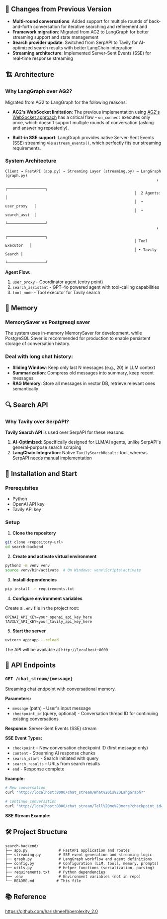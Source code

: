 ## 🔄 Changes from Previous Version

- **Multi-round conversations**: Added support for multiple rounds of back-and-forth conversation for iterative searching and refinement and
- **Framework migration**: Migrated from AG2 to LangGraph for better streaming support and state management
- **Search provider update**: Switched from SerpAPI to Tavily for AI-optimized search results with better LangChain integration
- **Streaming architecture**: Implemented Server-Sent Events (SSE) for real-time response streaming

## 🏗️ Architecture

### Why LangGraph over AG2?

Migrated from AG2 to LangGraph for the following reasons:

- **AG2's WebSocket limitation**: The previous implementation using [AG2's WebSocket approach](https://docs.ag2.ai/latest/docs/use-cases/notebooks/notebooks/agentchat_websockets/) has a critical flaw - `on_connect` executes only once, which doesn't support multiple rounds of conversation (asking and answering repeatedly).

- **Built-in SSE support**: LangGraph provides native Server-Sent Events (SSE) streaming via `astream_events()`, which perfectly fits our streaming requirements.

### System Architecture

```
Client → FastAPI (app.py) → Streaming Layer (streaming.py) → LangGraph (graph.py)
                                                                    ↓
                                                          ┌─────────────────┐
                                                          │  2 Agents:      │
                                                          │  • user_proxy   │
                                                          │  • search_asst  │
                                                          └─────────────────┘
                                                                    ↓
                                                          ┌─────────────────┐
                                                          │ Tool Executor   │
                                                          │ • Tavily Search │
                                                          └─────────────────┘
```

**Agent Flow:**

1. `user_proxy` - Coordinator agent (entry point)
2. `search_assistant` - GPT-4o powered agent with tool-calling capabilities
3. `tool_node` - Tool executor for Tavily search

## 💾 Memory

### MemorySaver vs Postgresql saver

The system uses in-memory MemorySaver for development, while PostgreSQL Saver is recommended for production to enable persistent storage of conversation history.

### Deal with long chat history:

- **Sliding Window**: Keep only last N messages (e.g., 20) in LLM context
- **Summarization**: Compress old messages into summary, keep recent messages
- **RAG Memory**: Store all messages in vector DB, retrieve relevant ones semantically

## 🔍 Search API

### Why Tavily over SerpAPI?

**Tavily Search API** is used over SerpAPI for these reasons:

1. **AI-Optimized**: Specifically designed for LLM/AI agents, unlike SerpAPI's general-purpose search scraping
2. **LangChain Integration**: Native `TavilySearchResults` tool, whereas SerpAPI needs manual implementation

## 🚀 Installation and Start

### Prerequisites

- Python
- OpenAI API key
- Tavily API key

### Setup

1. **Clone the repository**

```bash
git clone <repository-url>
cd search-backend
```

2. **Create and activate virtual environment**

```bash
python3 -m venv venv
source venv/bin/activate  # On Windows: venv\Scripts\activate
```

3. **Install dependencies**

```bash
pip install -r requirements.txt
```

4. **Configure environment variables**

Create a `.env` file in the project root:

```env
OPENAI_API_KEY=your_openai_api_key_here
TAVILY_API_KEY=your_tavily_api_key_here
```

5. **Start the server**

```bash
uvicorn app:app --reload
```

The API will be available at `http://localhost:8000`

## 📡 API Endpoints

### `GET /chat_stream/{message}`

Streaming chat endpoint with conversational memory.

**Parameters:**

- `message` (path) - User's input message
- `checkpoint_id` (query, optional) - Conversation thread ID for continuing existing conversations

**Response:** Server-Sent Events (SSE) stream

**SSE Event Types:**

- `checkpoint` - New conversation checkpoint ID (first message only)
- `content` - Streaming AI response chunks
- `search_start` - Search initiated with query
- `search_results` - URLs from search results
- `end` - Response complete

**Example:**

```bash
# New conversation
curl "http://localhost:8000/chat_stream/What%20is%20LangGraph?"

# Continue conversation
curl "http://localhost:8000/chat_stream/Tell%20me%20more?checkpoint_id=abc-123-def-456"
```

**SSE Stream Example:**

## 🛠️ Project Structure

```
search-backend/
├── app.py              # FastAPI application and routes
├── streaming.py        # SSE event generation and streaming logic
├── graph.py            # LangGraph workflow and agent definitions
├── config.py           # Configuration (LLM, tools, memory, prompts)
├── utils.py            # Helper functions (serialization, parsing)
├── requirements.txt    # Python dependencies
├── .env                # Environment variables (not in repo)
└── README.md          # This file
```

## 📚 Reference

https://github.com/harishneel1/perplexity_2.0
